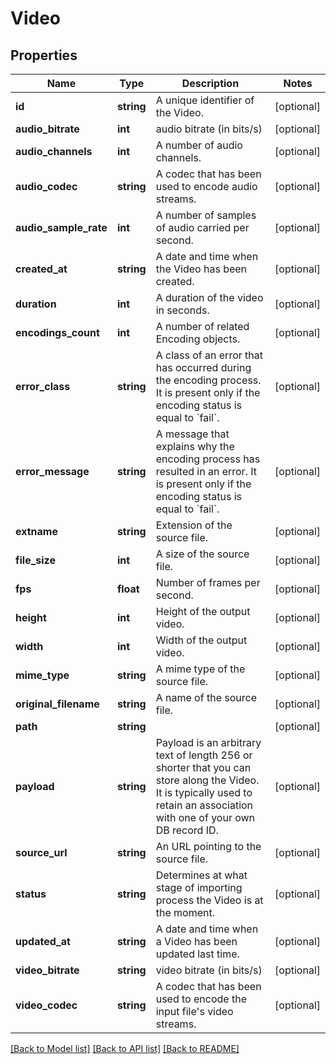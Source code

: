 # Video

## Properties
Name | Type | Description | Notes
------------ | ------------- | ------------- | -------------
**id** | **string** | A unique identifier of the Video. | [optional] 
**audio_bitrate** | **int** | audio bitrate (in bits/s) | [optional] 
**audio_channels** | **int** | A number of audio channels. | [optional] 
**audio_codec** | **string** | A codec that has been used to encode audio streams. | [optional] 
**audio_sample_rate** | **int** | A number of samples of audio carried per second. | [optional] 
**created_at** | **string** | A date and time when the Video has been created. | [optional] 
**duration** | **int** | A duration of the video in seconds. | [optional] 
**encodings_count** | **int** | A number of related Encoding objects. | [optional] 
**error_class** | **string** | A class of an error that has occurred during the encoding process. It is present only if the encoding status is equal to &#x60;fail&#x60;. | [optional] 
**error_message** | **string** | A message that explains why the encoding process has resulted in an error. It is present only if the encoding status is equal to &#x60;fail&#x60;. | [optional] 
**extname** | **string** | Extension of the source file. | [optional] 
**file_size** | **int** | A size of the source file. | [optional] 
**fps** | **float** | Number of frames per second. | [optional] 
**height** | **int** | Height of the output video. | [optional] 
**width** | **int** | Width of the output video. | [optional] 
**mime_type** | **string** | A mime type of the source file. | [optional] 
**original_filename** | **string** | A name of the source file. | [optional] 
**path** | **string** |  | [optional] 
**payload** | **string** | Payload is an arbitrary text of length 256 or shorter that you can store along the Video. It is typically used to retain an association with one of your own DB record ID. | [optional] 
**source_url** | **string** | An URL pointing to the source file. | [optional] 
**status** | **string** | Determines at what stage of importing process the Video is at the moment. | [optional] 
**updated_at** | **string** | A date and time when a Video has been updated last time. | [optional] 
**video_bitrate** | **string** | video bitrate (in bits/s) | [optional] 
**video_codec** | **string** | A codec that has been used to encode the input file&#39;s video streams. | [optional] 

[[Back to Model list]](../README.md#documentation-for-models) [[Back to API list]](../README.md#documentation-for-api-endpoints) [[Back to README]](../README.md)


